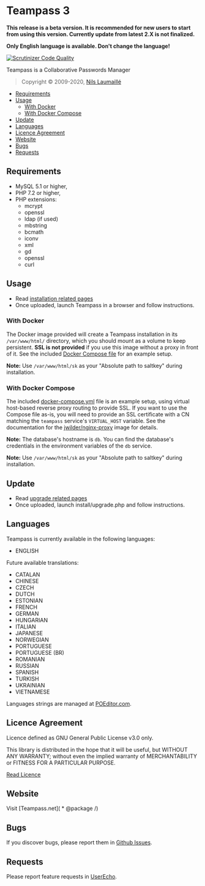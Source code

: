# Teampass 3

**This release is a beta version. It is recommended for new users to start from using this version. Currently update from latest 2.X is not finalized.**

**Only English language is available. Don't change the language!**

[![Scrutinizer Code Quality](https://scrutinizer-ci.com/g/nilsteampassnet/TeamPass/badges/quality-score.png?b=teampass_3.0)](https://scrutinizer-ci.com/g/nilsteampassnet/TeamPass/?branch=teampass_3.0)

Teampass is a Collaborative Passwords Manager

> Copyright © 2009-2020, [Nils Laumaillé](Nils@Teampass.net)

<!-- MDTOC maxdepth:2 firsth1:0 numbering:0 flatten:0 bullets:1 updateOnSave:1 -->

- [Requirements](#requirements)   
- [Usage](#usage)   
   - [With Docker](#with-docker)   
   - [With Docker Compose](#with-docker-compose)   
- [Update](#update)   
- [Languages](#languages)   
- [Licence Agreement](#licence-agreement)   
- [Website](#website)   
- [Bugs](#bugs)   
- [Requests](#requests)   

<!-- /MDTOC -->

## Requirements

* MySQL 5.1 or higher,
* PHP 7.2 or higher,
* PHP extensions:
  * mcrypt
  * openssl
  * ldap (if used)
  * mbstring
  * bcmath
  * iconv
  * xml
  * gd
  * openssl
  * curl

## Usage

* Read [installation related pages](https://teampass.readthedocs.io)
* Once uploaded, launch Teampass in a browser and follow instructions.

### With Docker
The Docker image provided will create a Teampass installation in its `/var/www/html/` directory, which you should mount as a volume to keep persistent. **SSL is not provided** if you use this image without a proxy in front of it. See the included [Docker Compose file](docker-compose.yml) for an example setup.

**Note:** Use `/var/www/html/sk` as your "Absolute path to saltkey" during installation.


### With Docker Compose
The included [docker-compose.yml](docker-compose.yml) file is an example setup, using virtual host-based reverse proxy routing to provide SSL. If you want to use the Compose file as-is, you will need to provide an SSL certificate with a CN matching the `teampass` service's `VIRTUAL_HOST` variable. See the documentation for the [jwilder/nginx-proxy](https://github.com/jwilder/nginx-proxy) image for details.


**Note:** The database's hostname is `db`. You can find the database's credentials in the environment variables of the `db` service.

**Note:** Use `/var/www/html/sk` as your "Absolute path to saltkey" during installation.

## Update

* Read [upgrade related pages](https://teampass.readthedocs.io)
* Once uploaded, launch install/upgrade.php and follow instructions.

## Languages

Teampass is currently available in the following languages:
* ENGLISH

Future available translations:
* CATALAN
* CHINESE
* CZECH
* DUTCH
* ESTONIAN
* FRENCH
* GERMAN
* HUNGARIAN
* ITALIAN
* JAPANESE
* NORWEGIAN
* PORTUGUESE
* PORTUGUESE (BR)
* ROMANIAN
* RUSSIAN
* SPANISH
* TURKISH
* UKRAINIAN
* VIETNAMESE

Languages strings are managed at [POEditor.com](https://poeditor.com/projects/view?id=16418).

## Licence Agreement

Licence defined as GNU General Public License v3.0 only.

This library is distributed in the hope that it will be useful, but WITHOUT ANY WARRANTY; without even the implied warranty of MERCHANTABILITY or FITNESS FOR A PARTICULAR PURPOSE.

[Read Licence](license.md)

## Website

Visit [Teampass.net]( * @package       /)

## Bugs

If you discover bugs, please report them in [Github Issues](https://github.com/nilsteampassnet/TeamPass/issues).

## Requests

Please report feature requests in [UserEcho](https://teamPass.userecho.com).
